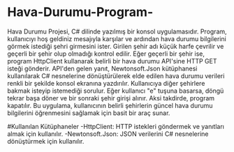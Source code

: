 # Hava-Durumu-Program-
Hava Durumu Projesi, C# dilinde yazılmış bir konsol uygulamasıdır. Program, kullanıcıyı hoş geldiniz mesajıyla karşılar ve ardından hava durumu bilgilerini görmek istediği şehri girmesini ister. Girilen şehir adı küçük harfe çevrilir ve geçerli bir şehir olup olmadığı kontrol edilir. Eğer geçerli bir şehir ise, program HttpClient kullanarak belirli bir hava durumu API'sine HTTP GET isteği gönderir. API'den gelen yanıt, Newtonsoft.Json kütüphanesi kullanılarak C# nesnelerine dönüştürülerek elde edilen hava durumu verileri renkli bir şekilde konsol ekranına yazdırılır. Kullanıcıya diğer şehirlere bakmak isteyip istemediği sorulur. Eğer kullanıcı "e" tuşuna basarsa, döngü tekrar başa döner ve bir sonraki şehir girişi alınır. Aksi takdirde, program kapatılır. Bu uygulama, kullanıcının belirli şehirlerin güncel hava durumu bilgilerini öğrenmesini sağlamak için basit bir araç sunar.

#Kullanılan Kütüphaneler
-HttpClient: HTTP istekleri göndermek ve yanıtları almak için kullanılır.
-Newtonsoft.Json: JSON verilerini C# nesnelerine dönüştürmek için kullanılır.
